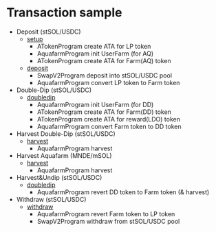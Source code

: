 # Transaction sample
- Deposit (stSOL/USDC)
  - [setup](https://solscan.io/tx/kZCJQ2Tw1KJZn6n9mcR98VSCoaMaJSa4zCJyLEUXHez3mSTTQnznabKApngYjZE2xkitBoTihk3Wkk3hj6eRXvT)
    - ATokenProgram create ATA for LP token
    - AquafarmProgram init UserFarm (for AQ)
    - ATokenProgram create ATA for Farm(AQ) token
  - [deposit](https://solscan.io/tx/4k5et8aigrLRqGYYLNgWdQ3jsTqeNb6LF6tt9TE1fuQh13D71qDLsAP4cFbV1LJ4bqsb3iYohPF1LVSCcqYCUWhZ)
    - SwapV2Program deposit into stSOL/USDC pool
    - AquafarmProgram convert LP token to Farm token
- Double-Dip (stSOL/USDC)
  - [doubledip](https://solscan.io/tx/4Lg5jcwQRHYuZbeaMZuFkZd5uYxsQnzRdhPcNmjiLcZHZGJAr9SQdAUTD6zdfEisciwvgZtjHveS1SFJ68A9EAv)
    - AquafarmProgram init UserFarm (for DD)
    - ATokenProgram create ATA for Farm(DD) token
    - ATokenProgram create ATA for reward(LDO) token
    - AquafarmProgram convert Farm token to DD token
- Harvest Double-Dip (stSOL/USDC)
  - [harvest](https://solscan.io/tx/5DRnVMZHvtNN9ZNEHMPwqBzj5pBZVGPTQrmSk7iBfE2x8D6PiuhYwbWACgDc3TgqLL4sQGjRg2NH2uJJhXg18aid)
    - AquafarmProgram harvest
- Harvest Aquafarm (MNDE/mSOL)
  - [harvest](https://solscan.io/tx/24vBgQMDv9EvyUiJdjSZnvz8oRzdtsHXuNmPtXcKEFArCeTehMksr38GsAd1z17DR2rGZdbroncmPoZ9TST9HD96)
    - AquafarmProgram harvest
- Harvest&Undip (stSOL/USDC)
  - [doubledip](https://solscan.io/tx/5Lc9665PmmoWuhZWR7iVxK95vdH46U8wZSZFmzayAURuGbvCpYQW1pgd8B8Ty5R1uxR5BBZ17YXRJcBKe2iwriSx)
    - AquafarmProgram revert DD token to Farm token (& harvest)
- Withdraw (stSOL/USDC)
  - [withdraw](https://solscan.io/tx/4hZLc8z44oMyJqBrdPZxfpmoyPWzBoa1ecwzMi4SsWDBTzdoQkLEc4JyRbYLFKNc1td9HgC3mVCDVcv7coAtv7AA)
    - AquafarmProgram revert Farm token to LP token
    - SwapV2Program withdraw from stSOL/USDC pool

